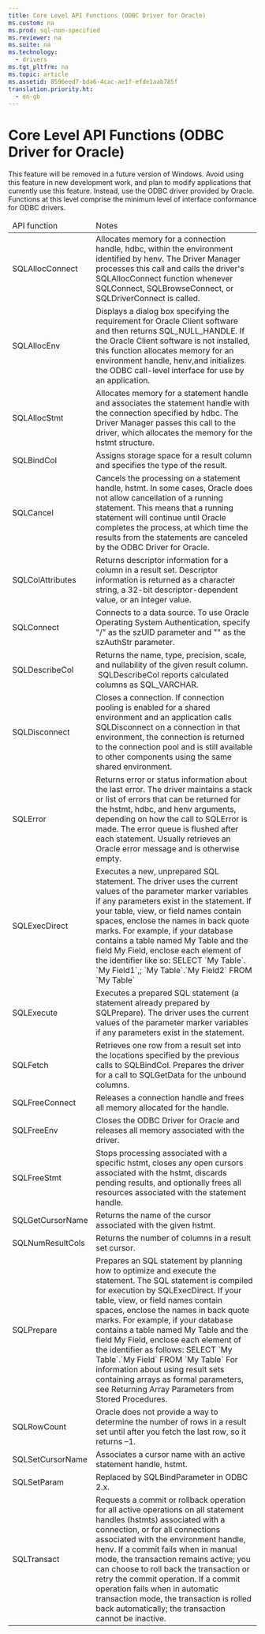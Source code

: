 ```yaml
---
title: Core Level API Functions (ODBC Driver for Oracle)
ms.custom: na
ms.prod: sql-non-specified
ms.reviewer: na
ms.suite: na
ms.technology: 
  - drivers
ms.tgt_pltfrm: na
ms.topic: article
ms.assetid: 8596eed7-bda6-4cac-ae1f-efde1aab785f
translation.priority.ht: 
  - en-gb
---
```

# Core Level API Functions (ODBC Driver for Oracle)
<?xml version="1.0" encoding="utf-8"?>
<developerConceptualDocument xmlns="http://ddue.schemas.microsoft.com/authoring/2003/5" xmlns:xlink="http://www.w3.org/1999/xlink" xmlns:xsi="http://www.w3.org/2001/XMLSchema-instance" xsi:schemaLocation="http://ddue.schemas.microsoft.com/authoring/2003/5 http://dduestorage.blob.core.windows.net/ddueschema/developer.xsd">
  <introduction>
    <alert class="important">
      <para>This feature will be removed in a future version of Windows. Avoid using this feature in new development work, and plan to modify applications that currently use this feature. Instead, use the ODBC driver provided by Oracle.</para>
    </alert>
    <para>Functions at this level comprise the minimum level of interface conformance for ODBC drivers.</para>
    <table xmlns:caps="http://schemas.microsoft.com/build/caps/2013/11">
      <thead>
        <tr>
          <TD>
            <para>API function</para>
          </TD>
          <TD>
            <para>Notes</para>
          </TD>
        </tr>
      </thead>
      <tbody>
        <tr>
          <TD>
            <para>
              <legacyBold>SQLAllocConnect</legacyBold>
            </para>
          </TD>
          <TD>
            <para>Allocates memory for a connection handle, <legacyItalic>hdbc</legacyItalic>, within the environment identified by <legacyItalic>henv</legacyItalic>. The Driver Manager processes this call and calls the driver's <legacyBold>SQLAllocConnect</legacyBold> function whenever <legacyBold>SQLConnect</legacyBold>, <legacyBold>SQLBrowseConnect</legacyBold>, or <legacyBold>SQLDriverConnect</legacyBold> is called.</para>
          </TD>
        </tr>
        <tr>
          <TD>
            <para>
              <legacyBold>SQLAllocEnv</legacyBold>
            </para>
          </TD>
          <TD>
            <para>Displays a dialog box specifying the requirement for Oracle Client software and then returns SQL_NULL_HANDLE. If the Oracle Client software is not installed, this function allocates memory for an environment handle, <legacyItalic>henv</legacyItalic>,and initializes the ODBC call-level interface for use by an application.</para>
          </TD>
        </tr>
        <tr>
          <TD>
            <para>
              <legacyBold>SQLAllocStmt</legacyBold>
            </para>
          </TD>
          <TD>
            <para>Allocates memory for a statement handle and associates the statement handle with the connection specified by hdbc. The Driver Manager passes this call to the driver, which allocates the memory for the hstmt structure.</para>
          </TD>
        </tr>
        <tr>
          <TD>
            <para>
              <legacyBold>SQLBindCol</legacyBold>
            </para>
          </TD>
          <TD>
            <para>Assigns storage space for a result column and specifies the type of the result. </para>
          </TD>
        </tr>
        <tr>
          <TD>
            <para>
              <legacyBold>SQLCancel</legacyBold>
            </para>
          </TD>
          <TD>
            <para>Cancels the processing on a statement handle, hstmt. In some cases, Oracle does not allow cancellation of a running statement. This means that a running statement will continue until Oracle completes the process, at which time the results from the statements are canceled by the ODBC Driver for Oracle.</para>
          </TD>
        </tr>
        <tr>
          <TD>
            <para>
              <legacyBold>SQLColAttributes</legacyBold>
            </para>
          </TD>
          <TD>
            <para>Returns descriptor information for a column in a result set. Descriptor information is returned as a character string, a 32-bit descriptor-dependent value, or an integer value. </para>
          </TD>
        </tr>
        <tr>
          <TD>
            <para>
              <legacyBold>SQLConnect</legacyBold>
            </para>
          </TD>
          <TD>
            <para>Connects to a data source. To use Oracle Operating System Authentication, specify "/" as the <legacyItalic>szUID</legacyItalic> parameter and "" as the <legacyItalic>szAuthStr</legacyItalic> parameter.</para>
          </TD>
        </tr>
        <tr>
          <TD>
            <para>
              <legacyBold>SQLDescribeCol</legacyBold>
            </para>
          </TD>
          <TD>
            <para>Returns the name, type, precision, scale, and nullability of the given result column.</para>
            <alert class="note">
              <para> <legacyBold>SQLDescribeCol</legacyBold> reports calculated columns as SQL_VARCHAR. </para>
            </alert>
          </TD>
        </tr>
        <tr>
          <TD>
            <para>
              <legacyBold>SQLDisconnect</legacyBold>
            </para>
          </TD>
          <TD>
            <para>Closes a connection. If connection pooling is enabled for a shared environment and an application calls <legacyBold>SQLDisconnect</legacyBold> on a connection in that environment, the connection is returned to the connection pool and is still available to other components using the same shared environment.</para>
          </TD>
        </tr>
        <tr>
          <TD>
            <para>
              <legacyBold>SQLError</legacyBold>
            </para>
          </TD>
          <TD>
            <para>Returns error or status information about the last error. The driver maintains a stack or list of errors that can be returned for the <legacyItalic>hstmt</legacyItalic>, <legacyItalic>hdbc</legacyItalic>, and <legacyItalic>henv</legacyItalic> arguments, depending on how the call to <legacyBold>SQLError</legacyBold> is made. The error queue is flushed after each statement. Usually retrieves an Oracle error message and is otherwise empty.</para>
          </TD>
        </tr>
        <tr>
          <TD>
            <para>
              <legacyBold>SQLExecDirect</legacyBold>
            </para>
          </TD>
          <TD>
            <para>Executes a new, unprepared SQL statement. The driver uses the current values of the parameter marker variables if any parameters exist in the statement. If your table, view, or field names contain spaces, enclose the names in back quote marks. For example, if your database contains a table named <legacyItalic>My Table</legacyItalic> and the field <legacyItalic>My Field</legacyItalic>, enclose each element of the identifier like so:</para>
            <para>SELECT `My Table`. `My Field1`,; `My Table`.`My Field2` FROM `My Table`</para>
          </TD>
        </tr>
        <tr>
          <TD>
            <para>
              <legacyBold>SQLExecute</legacyBold>
            </para>
          </TD>
          <TD>
            <para>Executes a prepared SQL statement (a statement already prepared by <legacyBold>SQLPrepare</legacyBold>). The driver uses the current values of the parameter marker variables if any parameters exist in the statement.</para>
          </TD>
        </tr>
        <tr>
          <TD>
            <para>
              <legacyBold>SQLFetch</legacyBold>
            </para>
          </TD>
          <TD>
            <para>Retrieves one row from a result set into the locations specified by the previous calls to <legacyBold>SQLBindCol</legacyBold>. Prepares the driver for a call to <legacyBold>SQLGetData</legacyBold> for the unbound columns.</para>
          </TD>
        </tr>
        <tr>
          <TD>
            <para>
              <legacyBold>SQLFreeConnect</legacyBold>
            </para>
          </TD>
          <TD>
            <para>Releases a connection handle and frees all memory allocated for the handle.</para>
          </TD>
        </tr>
        <tr>
          <TD>
            <para>
              <legacyBold>SQLFreeEnv</legacyBold>
            </para>
          </TD>
          <TD>
            <para>Closes the ODBC Driver for Oracle and releases all memory associated with the driver.</para>
          </TD>
        </tr>
        <tr>
          <TD>
            <para>
              <legacyBold>SQLFreeStmt</legacyBold>
            </para>
          </TD>
          <TD>
            <para>Stops processing associated with a specific hstmt, closes any open cursors associated with the hstmt, discards pending results, and optionally frees all resources associated with the statement handle.</para>
          </TD>
        </tr>
        <tr>
          <TD>
            <para>
              <legacyBold>SQLGetCursorName</legacyBold>
            </para>
          </TD>
          <TD>
            <para>Returns the name of the cursor associated with the given hstmt. </para>
          </TD>
        </tr>
        <tr>
          <TD>
            <para>
              <legacyBold>SQLNumResultCols</legacyBold>
            </para>
          </TD>
          <TD>
            <para>Returns the number of columns in a result set cursor.</para>
          </TD>
        </tr>
        <tr>
          <TD>
            <para>
              <legacyBold>SQLPrepare</legacyBold>
            </para>
          </TD>
          <TD>
            <para>Prepares an SQL statement by planning how to optimize and execute the statement. The SQL statement is compiled for execution by <legacyBold>SQLExecDirect</legacyBold>.</para>
            <para>If your table, view, or field names contain spaces, enclose the names in back quote marks. For example, if your database contains a table named <legacyItalic>My Table</legacyItalic> and the field <legacyItalic>My Field</legacyItalic>, enclose each element of the identifier as follows:</para>
            <para>SELECT `My Table`.`My Field` FROM `My Table`</para>
            <para>For information about using result sets containing arrays as formal parameters, see <legacyLink xlink:href="2018069b-da5d-4cee-a971-991897d4f7b5">Returning Array Parameters from Stored Procedures</legacyLink>.</para>
          </TD>
        </tr>
        <tr>
          <TD>
            <para>
              <legacyBold>SQLRowCount</legacyBold>
            </para>
          </TD>
          <TD>
            <para>Oracle does not provide a way to determine the number of rows in a result set until after you fetch the last row, so it returns –1.</para>
          </TD>
        </tr>
        <tr>
          <TD>
            <para>
              <legacyBold>SQLSetCursorName</legacyBold>
            </para>
          </TD>
          <TD>
            <para>Associates a cursor name with an active statement handle, <legacyItalic>hstmt</legacyItalic>. </para>
          </TD>
        </tr>
        <tr>
          <TD>
            <para>
              <legacyBold>SQLSetParam</legacyBold>
            </para>
          </TD>
          <TD>
            <para>Replaced by SQLBindParameter in ODBC 2.<legacyItalic>x</legacyItalic>.</para>
          </TD>
        </tr>
        <tr>
          <TD>
            <para>
              <legacyBold>SQLTransact</legacyBold>
            </para>
          </TD>
          <TD>
            <para>Requests a commit or rollback operation for all active operations on all statement handles (hstmts) associated with a connection, or for all connections associated with the environment handle, <legacyItalic>henv</legacyItalic>. If a commit fails when in manual mode, the transaction remains active; you can choose to roll back the transaction or retry the commit operation. If a commit operation fails when in automatic transaction mode, the transaction is rolled back automatically; the transaction cannot be inactive.</para>
          </TD>
        </tr>
      </tbody>
    </table>
  </introduction>
  <relatedTopics />
</developerConceptualDocument>